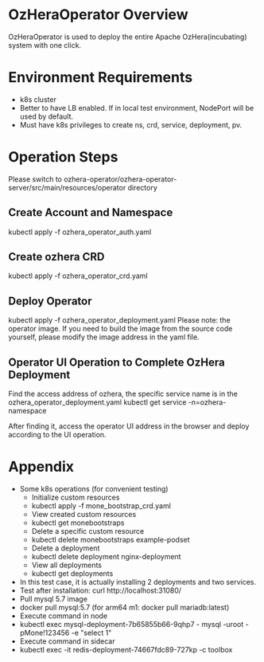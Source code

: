 <!--

    Licensed to the Apache Software Foundation (ASF) under one
    or more contributor license agreements.  See the NOTICE file
    distributed with this work for additional information
    regarding copyright ownership.  The ASF licenses this file
    to you under the Apache License, Version 2.0 (the
    "License"); you may not use this file except in compliance
    with the License.  You may obtain a copy of the License at

http://www.apache.org/licenses/LICENSE-2.0

    Unless required by applicable law or agreed to in writing,
    software distributed under the License is distributed on an
    "AS IS" BASIS, WITHOUT WARRANTIES OR CONDITIONS OF ANY
    KIND, either express or implied.  See the License for the
    specific language governing permissions and limitations
    under the License.

-->
# OzHeraOperator Overview
OzHeraOperator is used to deploy the entire Apache OzHera(incubating) system with one click.

# Environment Requirements
+ k8s cluster
+ Better to have LB enabled. If in local test environment, NodePort will be used by default.
+ Must have k8s privileges to create ns, crd, service, deployment, pv.

# Operation Steps
Please switch to ozhera-operator/ozhera-operator-server/src/main/resources/operator directory
## Create Account and Namespace
kubectl apply -f ozhera_operator_auth.yaml

## Create ozhera CRD
kubectl apply -f ozhera_operator_crd.yaml

## Deploy Operator
kubectl apply -f ozhera_operator_deployment.yaml
Please note: the operator image. If you need to build the image from the source code yourself, please modify the image address in the yaml file.

## Operator UI Operation to Complete OzHera Deployment
Find the access address of ozhera, the specific service name is in the ozhera_operator_deployment.yaml
kubectl get service -n=ozhera-namespace

After finding it, access the operator UI address in the browser and deploy according to the UI operation.

# Appendix
+ Some k8s operations (for convenient testing)
  + Initialize custom resources
  + kubectl apply -f mone_bootstrap_crd.yaml
  + View created custom resources
  + kubectl get monebootstraps
  + Delete a specific custom resource
  + kubectl delete monebootstraps example-podset
  + Delete a deployment
  + kubectl delete deployment nginx-deployment
  + View all deployments
  + kubectl get deployments
+ In this test case, it is actually installing 2 deployments and two services.
+ Test after installation: curl http://localhost:31080/
+ Pull mysql 5.7 image
+ docker pull mysql:5.7  (for arm64 m1: docker pull mariadb:latest)
+ Execute command in node
+ kubectl exec mysql-deployment-7b65855b66-9qhp7 - mysql -uroot -pMone!123456 -e "select 1"
+ Execute command in sidecar
+ kubectl exec -it redis-deployment-74667fdc89-727kp -c toolbox
